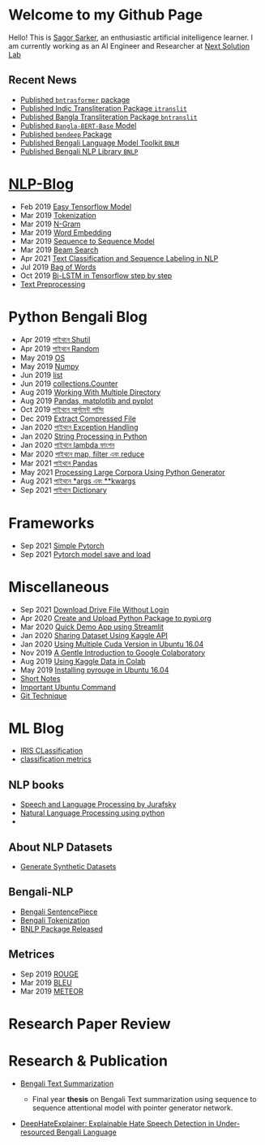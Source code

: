 # Welcome to my Github Page
Hello! This is [Sagor Sarker](https://www.linkedin.com/in/sagor-sarker/), an enthusiastic artificial initelligence learner.
I am currently working as an AI Engineer and Researcher at [Next Solution Lab](nextsolutionlab.com)

## Recent News
* [Published `bntrasformer` package](https://github.com/sagorbrur/bntransformer)
* [Published Indic Transliteration Package `itranslit`](https://github.com/sagorbrur/itranslit)
* [Published Bangla Transliteration Package `bntranslit`](https://github.com/sagorbrur/bntranslit)
* [Published `Bangla-BERT-Base` Model](https://github.com/sagorbrur/bangla-bert)
* [Published `bendeep` Package](https://github.com/sagorbrur/bendeep)
* [Published Bengali Language Model Toolkit `BNLM`](https://github.com/sagorbrur/bnlm)
* [Published Bengali NLP Library `BNLP`](https://github.com/sagorbrur/bnlp)


# [NLP-Blog](https://sagorbrur.github.io/blog/)
* Feb 2019 [Easy Tensorflow Model](easy-tensorflow.md)
* Mar 2019 [Tokenization](tokenization.md)
* Mar 2019 [N-Gram](ngram.md)
* Mar 2019 [Word Embedding](word-embedding.md)
* Mar 2019 [Sequence to Sequence Model](seq2seq-model)
* Mar 2019 [Beam Search](beamsearch.md)
* Apr 2021 [Text Classification and Sequence Labeling in NLP](nlp_blog/classification_seq_labeling.md)
* Jul 2019 [Bag of Words](bow.md)
* Oct 2019 [Bi-LSTM in Tensorflow step by step](nlp_blog/tensorflow-bi-lstm.md)
* [Text Preprocessing](preprocessing/text_preprocessing.md)


# Python Bengali Blog
* Apr 2019 [পাইথনে Shutil](python_bn/shutil.md)
* Apr 2019 [পাইথনে Random](python_bn/random.md)
* May 2019 [OS](python_bn/os_py.md)
* May 2019 [Numpy](python_bn/numpy.md)
* Jun 2019 [list](python_bn/list.md)
* Jun 2019 [collections.Counter](python_bn/collections_Counter.md)
* Aug 2019 [Working With Multiple Directory](python_bn/working_with_directory.md)
* Aug 2019 [Pandas, matplotlib and pyplot](python_bn/Pandas_and_matplotlib.md)
* Oct 2019 [পাইথনে আর্গুমেন্ট পাসিং](python_bn/python_argparse.md)
* Dec 2019 [Extract Compressed File](python_bn/extracting_python.md)
* Jan 2020 [পাইথনে Exception Handling](python_bn/exception_handling.md)
* Jan 2020 [String Processing in Python](python_bn/string_processing.md)
* Jan 2020 [পাইথনে lambda ফাংশন](python_bn/lambda.md)
* Mar 2020 [পাইথনে map, filter এবং reduce](python_bn/python_map_filter_reduce.md)
* Mar 2021 [পাইথনে Pandas](python_bn/pandas.md)
* May 2021 [Processing Large Corpora Using Python Generator](python_bn/generator_python.md)
* Aug 2021 [পাইথনে *args এবং **kwargs](python_bn/args_kwargs.md)
* Sep 2021 [পাইথনে Dictionary](python_bn/dictionary.md)

# Frameworks
* Sep 2021 [Simple Pytorch](frameworks/pytorch/simple_pytorch.md)
* Sep 2021 [Pytorch model save and load](pytorch/pytorch_model_save_load.md)

# Miscellaneous
* Sep 2021 [Download Drive File Without Login](miscellaneous/download_drive_file.md)
* Apr 2020 [Create and Upload Python Package to pypi.org](miscellaneous/upload_pypi_package.md)
* Mar 2020 [Quick Demo App using Streamlit](miscellaneous/streamlit_intro.md)
* Jan 2020 [Sharing Dataset  Using Kaggle API](miscellaneous/share_data_kaggle.md)
* Jan 2020 [Using Multiple Cuda Version in Ubuntu 16.04](miscellaneous/using_multiple_cuda_ubuntu.md)
* Nov 2019 [A Gentle Introduction to Google Colaboratory](miscellaneous/colab_intro.md)
* Aug 2019 [Using Kaggle Data in Colab](miscellaneous/kaggle_data_colab.md)
* May 2019 [Installing pyrouge in Ubuntu 16.04](install_rouge.md)
* [Short Notes](tools_short_note/library_short.md)
* [Important Ubuntu Command](miscellaneous/im_ubuntu_command.md)
* [Git Technique](git/technique.md)

# ML Blog
* [IRIS CLassification](ml_blog/classification/iris_classification.md)
* [classification metrics](ml_blog/metrics/classification_metrics.md)

## NLP books
* [Speech and Language Processing by Jurafsky](https://web.stanford.edu/~jurafsky/slp3/ed3book.pdf)
* [Natural Language Processing using python](https://www.nltk.org/book/)
* 

## About NLP Datasets
* [Generate Synthetic Datasets](https://github.com/sagorbrur/Data_Generation)

## Bengali-NLP
* [Bengali SentencePiece](bengali_nlp/bengali_sentencepiece.md)
* [Bengali Tokenization](bengali-tokenization.md)
* [BNLP Package Released](https://github.com/sagorbrur/bnlp)

## Metrices
* Sep 2019 [ROUGE](rouge.md)
* Mar 2019 [BLEU](bleu.md)
* Mar 2019 [METEOR](meteor.md)

# Research Paper Review


# Research & Publication
* [Bengali Text Summarization](#research-&-publication)

  - Final year **thesis** on Bengali Text summarization using sequence to sequence attentional model with pointer generator network.

* [DeepHateExplainer: Explainable Hate Speech Detection in Under-resourced Bengali Language](https://arxiv.org/pdf/2012.14353.pdf)
  
  
